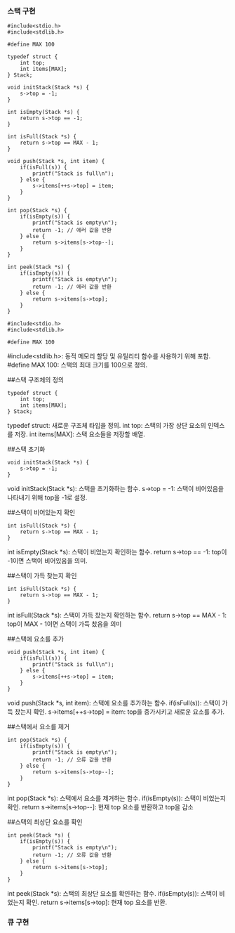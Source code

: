 ### 스택 구현 ###
```
#include<stdio.h>
#include<stdlib.h>

#define MAX 100

typedef struct {
    int top;
    int items[MAX];
} Stack;

void initStack(Stack *s) {
    s->top = -1;
}

int isEmpty(Stack *s) {
    return s->top == -1;
}

int isFull(Stack *s) {
    return s->top == MAX - 1;
}

void push(Stack *s, int item) {
    if(isFull(s)) {
        printf("Stack is full\n");
    } else {
        s->items[++s->top] = item;
    }
}

int pop(Stack *s) {
    if(isEmpty(s)) {
        printf("Stack is empty\n");
        return -1; // 에러 값을 반환
    } else {
        return s->items[s->top--];
    }
}

int peek(Stack *s) {
    if(isEmpty(s)) {
        printf("Stack is empty\n");
        return -1; // 에러 값을 반환
    } else {
        return s->items[s->top];
    }
}

```

```
#include<stdio.h>
#include<stdlib.h>

#define MAX 100
```
#include<stdlib.h>: 동적 메모리 할당 및 유틸리티 함수를 사용하기 위해 포함.
#define MAX 100: 스택의 최대 크기를 100으로 정의.

##스택 구조체의 정의
```
typedef struct {
    int top;
    int items[MAX];
} Stack;
```
typedef struct: 새로운 구조체 타입을 정의.
int top: 스택의 가장 상단 요소의 인덱스를 저장.
int items[MAX]: 스택 요소들을 저장할 배열.

##스택 초기화
```
void initStack(Stack *s) {
    s->top = -1;
}
```
void initStack(Stack *s): 스택을 초기화하는 함수.
s->top = -1: 스택이 비어있음을 나타내기 위해 top을 -1로 설정.

##스택이 비어있는지 확인
```
int isFull(Stack *s) {
    return s->top == MAX - 1;
}
```
int isEmpty(Stack *s): 스택이 비었는지 확인하는 함수.
return s->top == -1: top이 -1이면 스택이 비어있음을 의미.

##스택이 가득 찾는지 확인
```
int isFull(Stack *s) {
    return s->top == MAX - 1;
}
```
int isFull(Stack *s): 스택이 가득 찼는지 확인하는 함수.
return s->top == MAX - 1: top이 MAX - 1이면 스택이 가득 찼음을 의미

##스택에 요소를 추가
```
void push(Stack *s, int item) {
    if(isFull(s)) {
        printf("Stack is full\n");
    } else {
        s->items[++s->top] = item;
    }
}
```
void push(Stack *s, int item): 스택에 요소를 추가하는 함수.
if(isFull(s)): 스택이 가득 찼는지 확인.
s->items[++s->top] = item: top을 증가시키고 새로운 요소를 추가.

##스택에서 요소를 제거
```
int pop(Stack *s) {
    if(isEmpty(s)) {
        printf("Stack is empty\n");
        return -1; // 오류 값을 반환
    } else {
        return s->items[s->top--];
    }
}
```
int pop(Stack *s): 스택에서 요소를 제거하는 함수.
if(isEmpty(s)): 스택이 비었는지 확인.
return s->items[s->top--]: 현재 top 요소를 반환하고 top을 감소

##스택의 최상단 요소를 확인
```
int peek(Stack *s) {
    if(isEmpty(s)) {
        printf("Stack is empty\n");
        return -1; // 오류 값을 반환
    } else {
        return s->items[s->top];
    }
}
```
int peek(Stack *s): 스택의 최상단 요소를 확인하는 함수.
if(isEmpty(s)): 스택이 비었는지 확인.
return s->items[s->top]: 현재 top 요소를 반환.


### 큐 구현 ###
```
```
